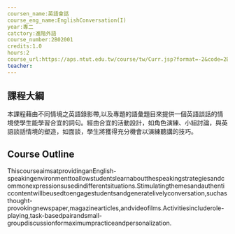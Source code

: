 ```yaml
---
coursen_name:英語會話
course_eng_name:EnglishConversation(I)
year:專二
catctory:進階外語
course_number:2B02001
credits:1.0
hours:2
course_url:https://aps.ntut.edu.tw/course/tw/Curr.jsp?format=-2&code=2B02001
teacher:
---
```


## 課程大綱

本課程藉由不同情境之英語錄影帶,以及專題的語彙題目來提供一個英語談話的情境使學生能學習合宜的詞句。經由合宜的活動設計，如角色演練、小組討論，與英語談話情境的塑造，如面談，學生將獲得充分機會以演練聽講的技巧。


## Course Outline

ThiscourseaimsatprovidinganEnglish-speakingenvironmenttoallowstudentslearnaboutthespeakingstrategiesandcommonexpressionsusedindifferentsituations.Stimulatingthemesandauthenticcontentwillbeusedtoengagestudentsandgeneratelivelyconversation,suchasthought-provokingnewspaper,magazinearticles,andvideofilms.Activitiesincluderole-playing,task-basedpairandsmall-groupdiscussionformaximumpracticeandpersonalization.

